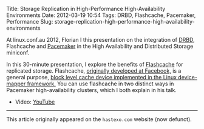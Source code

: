 Title: Storage Replication in High-Performance High-Availability Environments
Date: 2012-03-19 10:54
Tags: DRBD, Flashcache, Pacemaker, Performance
Slug: storage-replication-high-performance-high-availability-environments

At linux.conf.au 2012, Florian I this presentation on the integration
of [DRBD](https://www.hastexo.com/drbd), Flashcache and
[Pacemaker](https://www.hastexo.com/knowledge/high-availability/pacemaker)
in the High Availability and Distributed Storage miniconf.

In this 30-minute presentation, I explore the benefits of
[Flashcache](https://github.com/facebook/flashcache) for replicated
storage. Flashcache, [originally developed at
Facebook,](https://www.facebook.com/note.php?note_id=388112370932) is a
general purpose, [block level cache device implemented in the Linux
device-mapper
framework.](https://github.com/facebook/flashcache/blob/master/doc/flashcache-doc.txt)
You can use flashcache in two distinct ways in Pacemaker
high-availability clusters, which I both explain in his talk.

* Video: [YouTube](https://youtu.be/l910kiEuHOM)

* * *

This article originally appeared on the `hastexo.com` website (now defunct).
